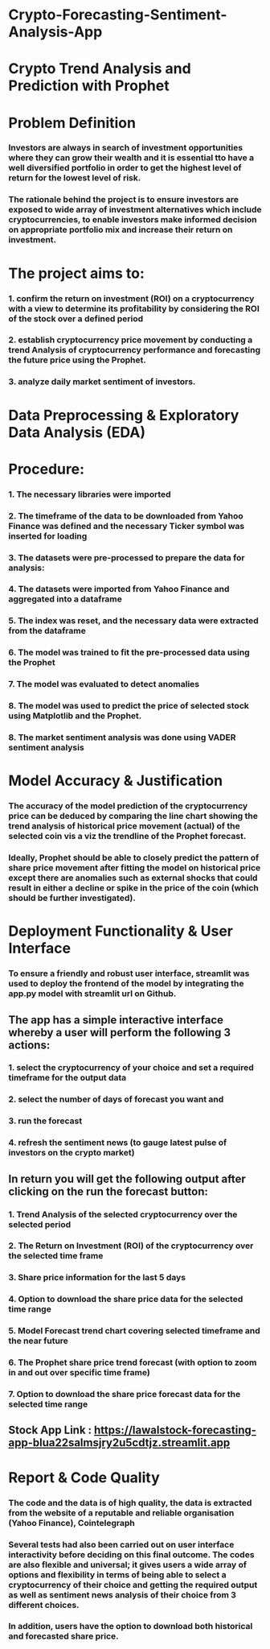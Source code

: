 # Crypto-Forecasting-Sentiment-Analysis-App

# Crypto Trend Analysis and Prediction with Prophet

# Problem Definition
### Investors are always in search of investment opportunities where they can grow their wealth and it is essential tto have a well diversified portfolio in order to get the highest level of return for the lowest level of risk. 

### The rationale behind the project is to ensure investors are exposed to wide array of investment alternatives which include cryptocurrencies, to enable investors make informed decision on appropriate portfolio mix and increase their return on investment.

# The project aims to:
### 1. confirm the return on investment (ROI) on a cryptocurrency with a view to determine its profitability by considering the ROI of the stock over a defined period
### 2. establish cryptocurrency price movement by conducting a trend Analysis of cryptocurrency performance and forecasting the future price using the Prophet.
### 3. analyze daily market sentiment of investors.

# Data Preprocessing & Exploratory Data Analysis (EDA)
# Procedure:
### 1. The necessary libraries were imported
### 2. The timeframe of the data to be downloaded from Yahoo Finance was defined and the necessary Ticker symbol was inserted for loading
### 3. The datasets were pre-processed to prepare the data for analysis:
### 4. The datasets were imported from Yahoo Finance and aggregated into a dataframe
### 5. The index was reset, and the necessary data were extracted from the dataframe
### 6. The model was trained to fit the pre-processed data using the Prophet
### 7. The model was evaluated to detect anomalies
### 8. The model was used to predict the price of selected stock using Matplotlib and the Prophet.
### 8. The market sentiment analysis was done using VADER sentiment analysis


# Model Accuracy & Justification
### The accuracy of the model prediction of the cryptocurrency price can be deduced by comparing the line chart showing the trend analysis of historical price movement (actual) of the selected coin vis a viz the trendline of the Prophet forecast. 
### Ideally, Prophet should be able to closely predict the pattern of share price movement after fitting the model on historical price except there are anomalies such as external shocks that could result in either a decline or spike in the price of the coin (which should be further investigated). 

# Deployment Functionality & User Interface
### To ensure a friendly and robust user interface, streamlit was used to deploy the frontend of the model by integrating the app.py model with streamlit url on Github. 

## The app has a simple interactive interface whereby a user will perform the following 3 actions:
### 1.	select the cryptocurrency of your choice and set a required timeframe for the output data
### 2.	select the number of days of forecast you want and
### 3.	run the forecast
### 4.	refresh the sentiment news (to gauge latest pulse of investors on the crypto market)

## In return you will get the following output after clicking on the run the forecast button:
### 1.	Trend Analysis of the selected cryptocurrency over the selected period
### 2.	The Return on Investment (ROI) of the cryptocurrency over the selected time frame
### 3.	Share price information for the last 5 days
### 4.	Option to download the share price data for the selected time range
### 5.	Model Forecast trend chart covering selected timeframe and the near future
### 6.	The Prophet share price trend forecast (with option to zoom in and out over specific time frame)
### 7.	Option to download the share price forecast data for the selected time range

## Stock App Link : https://lawalstock-forecasting-app-blua22salmsjry2u5cdtjz.streamlit.app

# Report & Code Quality
### The code and the data is of high quality, the data is extracted from the website of a reputable and reliable organisation (Yahoo Finance), Cointelegraph

### Several tests had also been carried out on user interface interactivity before deciding on this final outcome. The codes are also flexible and universal; it gives users a wide array of options and flexibility in terms of being able to select a cryptocurrency of their choice and getting the required output as well as sentiment news analysis of their choice from 3 different choices. 
### In addition, users have the option to download both historical and forecasted share price.
